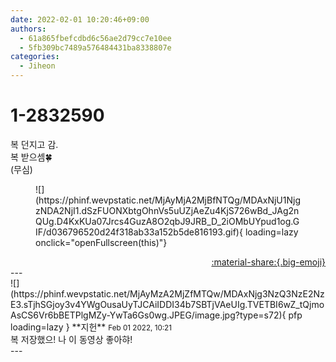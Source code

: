 ```yaml
---
date: 2022-02-01 10:20:46+09:00
authors:
  - 61a865fbefcdbd6c56ae2d79cc7e10ee
  - 5fb309bc7489a576484431ba8338807e
categories:
  - Jiheon
---
```


# 1-2832590

<div class="post-container" markdown="1">
<div class="content-container md-sidebar__scrollwrap" markdown="1">

복 던지고 감.<br>복 받으셈🍀<br>(무심)
<figure markdown="1">
![](https://phinf.wevpstatic.net/MjAyMjA2MjBfNTQg/MDAxNjU1NjgzNDA2NjI1.dSzFUONXbtgOhnVs5uUZjAeZu4KjS726wBd_JAg2nQUg.D4KxKUa07Jrcs4GuzA8O2qbJ9JRB_D_2iOMbUYpud1og.GIF/d036796520d24f318ab33a152b5de816193.gif){ loading=lazy onclick="openFullscreen(this)"}
</figure>


</div>
</div>

<div style="text-align: right;" markdown="1">
<a href="https://weverse.io/fromis9/fanpost/1-2832590" style="text-align: right;">:material-share:{.big-emoji}</a>
</div>
---

<div class="comments-container md-sidebar__scrollwrap" markdown="1">
<div class="comment" markdown="1">
<div class='id-container' markdown="1">
![](https://phinf.wevpstatic.net/MjAyMzA2MjZfMTQw/MDAxNjg3NzQ3NzE2NzE3.sTjhSGjoy3v4YWgOusaUyTJCAiIDDI34b7SBTjVAeUIg.TVETBI6wZ_tQjmoAsCS6Vr6bBETPlgMZy-YwTa6Gs0wg.JPEG/image.jpg?type=s72){ pfp loading=lazy }
**<span class="artist">지헌</span>** <small>Feb 01 2022, 10:21</small><br>
</div>
<div class='comment-body' markdown="1">
복 저장했으! 나 이 동영상 좋아햐!
</div>
</div>
</div>
---
